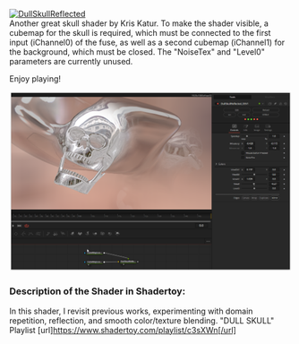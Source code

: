 [![DullSkullReflected](DullSkullReflected.gif)](DullSkullReflected.md) <br>
Another great skull shader by Kris Katur. To make the shader visible, a cubemap for the skull is required, which must be connected to the first input (iChannel0) of the fuse, as well as a second cubemap (iChannel1) for the background, which must be closed. The "NoiseTex" and "Level0" parameters are currently unused.

Enjoy playing!

[![Thumbnail](DullSkullReflected_screenshot.png)](DullSkullReflected.fuse)

### Description of the Shader in Shadertoy:
In this shader, I revisit previous works, experimenting with domain repetition, reflection, and smooth color/texture blending.
"DULL SKULL" Playlist
[url]https://www.shadertoy.com/playlist/c3sXWn[/url]
